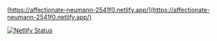 [https://affectionate-neumann-2541f0.netlify.app/](https://affectionate-neumann-2541f0.netlify.app/)

[![Netlify Status](https://api.netlify.com/api/v1/badges/4cdb7c60-5f99-420f-9f10-5420389e3332/deploy-status)](https://app.netlify.com/sites/affectionate-neumann-2541f0/deploys)
